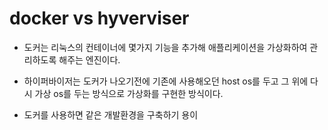 # docker vs hyverviser
* 도커는 리눅스의 컨테이너에 몇가지 기능을 추가해 애플리케이션을 가상화하여 관리하도록 해주는 엔진이다.
* 하이퍼바이저는 도커가 나오기전에 기존에 사용해오던 host os를 두고 그 위에 다시 가상 os를 두는 방식으로 가상화를 구현한 방식이다.

* 도커를 사용하면 같은 개발환경을 구축하기 용이